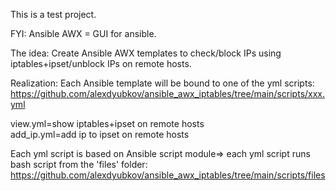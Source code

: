 This is a test project. 

FYI:
Ansible AWX = GUI for ansible.

The idea:
Create Ansible AWX templates to check/block IPs using iptables+ipset/unblock IPs  on remote hosts.

Realization:
Each Ansible template will be bound to one of the yml scripts: https://github.com/alexdyubkov/ansible_awx_iptables/tree/main/scripts/xxx.yml

view.yml=show iptables+ipset on remote hosts<br>
add_ip.yml=add ip to ipset on remote hosts

Each yml script is based on Ansible script module=> each yml script runs bash script from the 'files' folder:
https://github.com/alexdyubkov/ansible_awx_iptables/tree/main/scripts/files
